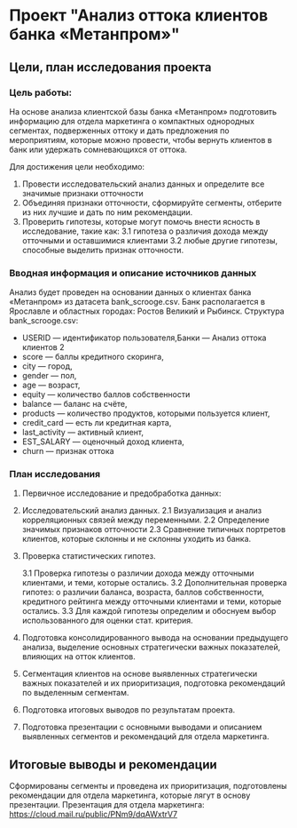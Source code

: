 # Проект "Анализ оттока клиентов банка «Метанпром»"

## Цели, план исследования проекта

###  Цель работы:

На основе анализа клиентской базы банка «Метанпром» подготовить информацию 
для отдела маркетинга о компактных однородных сегментах, подверженных оттоку 
и дать предложения по мероприятиям, которые можно провести, чтобы вернуть клиентов в банк 
или удержать сомневающихся от оттока.

Для достижения цели необходимо:
1. Провести исследовательский анализ данных и определите все значимые признаки отточности
2. Объединяя признаки отточности, сформируйте сегменты, отберите из них лучшие и дать 
по ним рекомендации.
3. Проверить гипотезы, которые могут помочь внести ясность в исследование, такие как:
    3.1 гипотеза о различия дохода между отточными и оставшимися клиентами
    3.2 любые другие гипотезы, способные выделить признак отточности.

### Вводная информация и описание источников данных

Анализ будет проведен на основании данных о клиентах банка «Метанпром» из датасета bank_scrooge.csv. Банк располагается в Ярославле и областных городах: Ростов Великий и Рыбинск.
Структура bank_scrooge.csv:

- USERID — идентификатор пользователя,Банки — Анализ оттока клиентов 2
- score — баллы кредитного скоринга,
- city — город,
- gender — пол,
- age — возраст,
- equity — количество баллов собственности
- balance — баланс на счёте,
- products — количество продуктов, которыми пользуется клиент,
- credit_card — есть ли кредитная карта,
- last_activity — активный клиент,
- EST_SALARY — оценочный доход клиента,
- сhurn — признак оттока

### План исследования

1. Первичное исследование и предобработка данных:
2. Исследовательский анализ данных.
    2.1 Визуализация и анализ корреляционных связей между переменными. 
    2.2 Определение значимых признаков отточности
    2.3 Сравнение типичных портретов клиентов, которые склонны и не склонны уходить из банка.
3. Проверка статистических гипотез.

    3.1    Проверка гипотезы о различии дохода между отточными клиентами, 
    и теми, которые остались.
    3.2    Дополнительная проверка гипотез: о различии баланса, возраста, баллов собственности, кредитного рейтинга между отточными клиентами и теми, которые остались.
    3.3 Для каждой гипотезы  определим  и обоснуем выбор использованного для оценки стат. критерия.

4.    Подготовка консолидированного вывода на основании предыдущего анализа, выделение основных стратегически важных показателей, влияющих на отток клиентов.
5.    Сегментация клиентов на основе выявленных стратегически важных показателей и их приоритизация, подготовка рекомендаций по выделенным сегментам.
6.    Подготовка итоговых выводов по результатам проекта.
7.    Подготовка презентации с основными выводами и описанием выявленных сегментов и рекомендаций для отдела маркетинга.

## Итоговые выводы и рекомендации

Сформированы сегменты и проведена их приоритизация, подготовлены рекомендации для отдела маркетинга, которые лягут в основу презентации. 
Презентация для отдела маркетинга: https://cloud.mail.ru/public/PNm9/dqAWxtrV7
